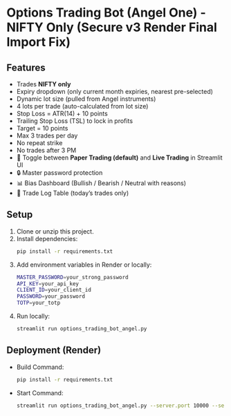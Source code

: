# Options Trading Bot (Angel One) - NIFTY Only (Secure v3 Render Final Import Fix)

## Features
- Trades **NIFTY only**
- Expiry dropdown (only current month expiries, nearest pre-selected)
- Dynamic lot size (pulled from Angel instruments)
- 4 lots per trade (auto-calculated from lot size)
- Stop Loss = ATR(14) + 10 points
- Trailing Stop Loss (TSL) to lock in profits
- Target = 10 points
- Max 3 trades per day
- No repeat strike
- No trades after 3 PM
- 🔘 Toggle between **Paper Trading (default)** and **Live Trading** in Streamlit UI
- 🔒 Master password protection
- 📊 Bias Dashboard (Bullish / Bearish / Neutral with reasons)
- 📑 Trade Log Table (today’s trades only)

## Setup
1. Clone or unzip this project.
2. Install dependencies:
   ```bash
   pip install -r requirements.txt
   ```
3. Add environment variables in Render or locally:
   ```bash
   MASTER_PASSWORD=your_strong_password
   API_KEY=your_api_key
   CLIENT_ID=your_client_id
   PASSWORD=your_password
   TOTP=your_totp
   ```
4. Run locally:
   ```bash
   streamlit run options_trading_bot_angel.py
   ```

## Deployment (Render)
- Build Command:
  ```bash
  pip install -r requirements.txt
  ```
- Start Command:
  ```bash
  streamlit run options_trading_bot_angel.py --server.port 10000 --server.address 0.0.0.0
  ```

